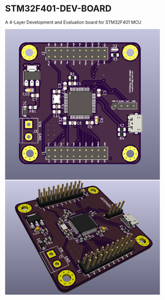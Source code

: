 # STM32F401-DEV-BOARD
A 4-Layer Development and Evaluation board for STM32F401 MCU

![Screenshot](board.PNG)
![Screenshot](board2.PNG)
